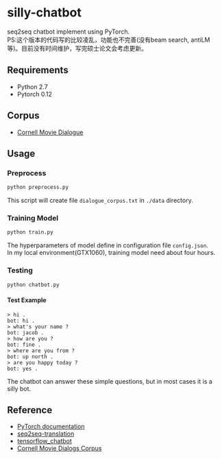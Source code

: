 # silly-chatbot
seq2seq chatbot implement using PyTorch.  
PS:这个版本的代码写的比较凌乱，功能也不完善(没有beam search, antiLM等)。目前没有时间维护，写完硕士论文会考虑更新。
## Requirements
- Python 2.7
- Pytorch 0.12

## Corpus
- [Cornell Movie Dialogue](https://www.cs.cornell.edu/~cristian/Cornell_Movie-Dialogs_Corpus.html)

## Usage
### Preprocess
```python
python preprocess.py
```
This script will create file `dialogue_corpus.txt` in `./data` directory.

### Training Model
```python
python train.py
```
The hyperparameters of model define in configuration file `config.json`.  
In my local environment(GTX1060), training model need about four hours.

### Testing
```python
python chatbot.py
```

#### Test Example
```
> hi .
bot: hi .
> what's your name ?
bot: jacob .
> how are you ?
bot: fine .
> where are you from ?
bot: up north .
> are you happy today ?
bot: yes .
```
The chatbot can answer these simple questions, but in most cases it is a silly bot.

## Reference
- [PyTorch documentation](http://pytorch.org/docs/0.1.12/)
- [seq2seq-translation](https://github.com/spro/practical-pytorch/tree/master/seq2seq-translation)
- [tensorflow_chatbot](https://github.com/llSourcell/tensorflow_chatbot)
- [Cornell Movie Dialogs Corpus](https://github.com/suriyadeepan/datasets/tree/master/seq2seq/cornell_movie_corpus)
